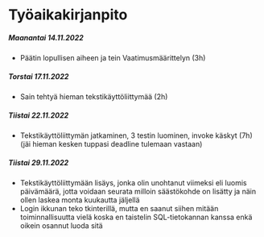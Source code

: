 # Työaikakirjanpito

##### Maanantai 14.11.2022
  - Päätin lopullisen aiheen ja tein Vaatimusmäärittelyn (3h)

##### Torstai 17.11.2022
  - Sain tehtyä hieman tekstikäyttöliittymää (2h)

##### Tiistai 22.11.2022
  - Tekstikäyttöliittymän jatkaminen, 3 testin luominen, invoke käskyt (7h) (jäi hieman kesken tuppasi deadline tulemaan vastaan)

##### Tiistai 29.11.2022
   - Tekstikäyttöliittymään lisäys, jonka olin unohtanut viimeksi eli luomis päivämäärä, jotta voidaan seurata milloin säästökohde on lisätty ja näin ollen laskea monta kuukautta jäljellä
   - Login ikkunan teko tkinterillä, mutta en saanut siihen mitään toiminnallisuutta vielä koska en taistelin SQL-tietokannan kanssa enkä oikein osannut luoda sitä
